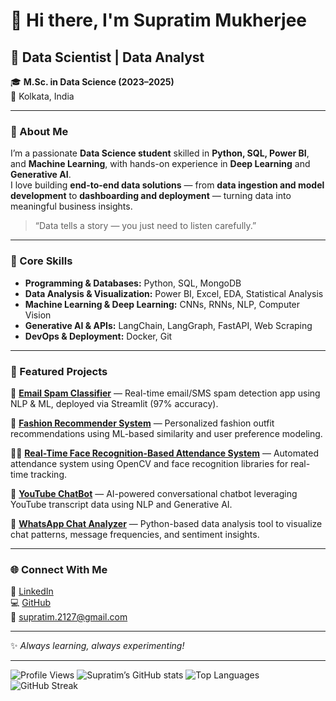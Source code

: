 # 👋 Hi there, I'm **Supratim Mukherjee**

## 🚀 Data Scientist | Data Analyst  
🎓 **M.Sc. in Data Science (2023–2025)**  
📍 Kolkata, India  

---

### 🧠 About Me  
I’m a passionate **Data Science student** skilled in **Python, SQL, Power BI**, and **Machine Learning**, with hands-on experience in **Deep Learning** and **Generative AI**.  
I love building **end-to-end data solutions** — from **data ingestion and model development** to **dashboarding and deployment** — turning data into meaningful business insights.  

> “Data tells a story — you just need to listen carefully.”

---

### 🧰 Core Skills  
- **Programming & Databases:** Python, SQL, MongoDB  
- **Data Analysis & Visualization:** Power BI, Excel, EDA, Statistical Analysis  
- **Machine Learning & Deep Learning:** CNNs, RNNs, NLP, Computer Vision  
- **Generative AI & APIs:** LangChain, LangGraph, FastAPI, Web Scraping  
- **DevOps & Deployment:** Docker, Git  

---

### 💼 Featured Projects  

📩 **[Email Spam Classifier](https://github.com/supra2001/E-mail-Spam-Classifier)** — Real-time email/SMS spam detection app using NLP & ML, deployed via Streamlit (97% accuracy).  

👗 **[Fashion Recommender System](#)** — Personalized fashion outfit recommendations using ML-based similarity and user preference modeling.  

🧑‍💻 **[Real-Time Face Recognition-Based Attendance System](#)** — Automated attendance system using OpenCV and face recognition libraries for real-time tracking.  

💬 **[YouTube ChatBot](#)** — AI-powered conversational chatbot leveraging YouTube transcript data using NLP and Generative AI.  

📱 **[WhatsApp Chat Analyzer](#)** — Python-based data analysis tool to visualize chat patterns, message frequencies, and sentiment insights.  

---

### 🌐 Connect With Me  
💼 [LinkedIn](https://www.linkedin.com/in/supratim-mukherjee-54a43a292)  
💻 [GitHub](https://github.com/supra2001)  
📧 supratim.2127@gmail.com  

---

✨ _Always learning, always experimenting!_  

---

![Profile Views](https://komarev.com/ghpvc/?username=supra2001&color=blue)
![Supratim’s GitHub stats](https://github-readme-stats.vercel.app/api?username=supra2001&show_icons=true&theme=tokyonight)
![Top Languages](https://github-readme-stats.vercel.app/api/top-langs/?username=supra2001&layout=compact&theme=tokyonight)
![GitHub Streak](https://github-readme-streak-stats.herokuapp.com/?user=supra2001&theme=tokyonight)
